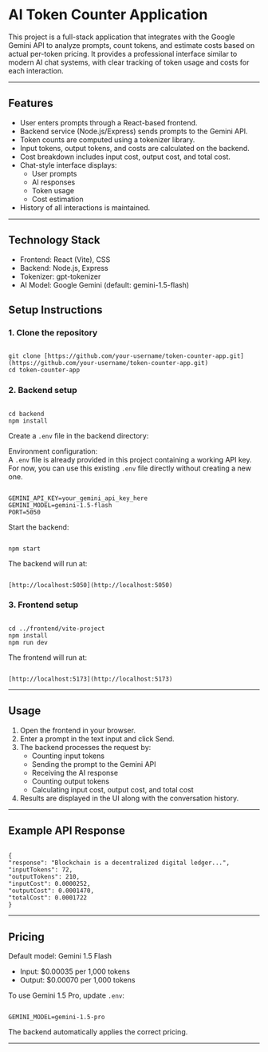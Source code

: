 
# AI Token Counter Application

This project is a full-stack application that integrates with the Google Gemini API to analyze prompts, count tokens, and estimate costs based on actual per-token pricing. It provides a professional interface similar to modern AI chat systems, with clear tracking of token usage and costs for each interaction.

---

## Features

- User enters prompts through a React-based frontend.
- Backend service (Node.js/Express) sends prompts to the Gemini API.
- Token counts are computed using a tokenizer library.
- Input tokens, output tokens, and costs are calculated on the backend.
- Cost breakdown includes input cost, output cost, and total cost.
- Chat-style interface displays:
  - User prompts
  - AI responses
  - Token usage
  - Cost estimation
- History of all interactions is maintained.

---

## Technology Stack

- Frontend: React (Vite), CSS
- Backend: Node.js, Express
- Tokenizer: gpt-tokenizer
- AI Model: Google Gemini (default: gemini-1.5-flash)

## Setup Instructions

### 1. Clone the repository
```

git clone [https://github.com/your-username/token-counter-app.git](https://github.com/your-username/token-counter-app.git)
cd token-counter-app

```

### 2. Backend setup
```

cd backend
npm install

```

Create a `.env` file in the backend directory:

Environment configuration:  
A `.env` file is already provided in this project containing a working API key.  
For now, you can use this existing `.env` file directly without creating a new one. 
```

GEMINI_API_KEY=your_gemini_api_key_here
GEMINI_MODEL=gemini-1.5-flash
PORT=5050

```

Start the backend:
```

npm start

```

The backend will run at:
```

[http://localhost:5050](http://localhost:5050)

```

### 3. Frontend setup
```

cd ../frontend/vite-project
npm install
npm run dev

```

The frontend will run at:
```

[http://localhost:5173](http://localhost:5173)

```

---

## Usage

1. Open the frontend in your browser.
2. Enter a prompt in the text input and click Send.
3. The backend processes the request by:
   - Counting input tokens
   - Sending the prompt to the Gemini API
   - Receiving the AI response
   - Counting output tokens
   - Calculating input cost, output cost, and total cost
4. Results are displayed in the UI along with the conversation history.

---

## Example API Response

```

{
"response": "Blockchain is a decentralized digital ledger...",
"inputTokens": 72,
"outputTokens": 210,
"inputCost": 0.0000252,
"outputCost": 0.0001470,
"totalCost": 0.0001722
}

```

---

## Pricing

Default model: Gemini 1.5 Flash  
- Input: $0.00035 per 1,000 tokens  
- Output: $0.00070 per 1,000 tokens  

To use Gemini 1.5 Pro, update `.env`:
```

GEMINI_MODEL=gemini-1.5-pro

```

The backend automatically applies the correct pricing.

---

